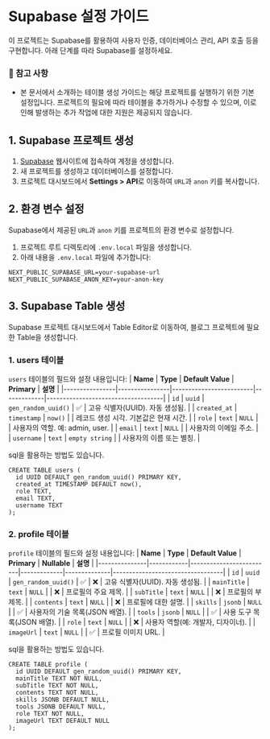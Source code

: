 # Supabase 설정 가이드

이 프로젝트는 Supabase를 활용하여 사용자 인증, 데이터베이스 관리, API 호출 등을 구현합니다. 아래 단계를 따라 Supabase를 설정하세요.

### 🚨 참고 사항

- 본 문서에서 소개하는 테이블 생성 가이드는 해당 프로젝트를 실행하기 위한 기본 설정입니다. 프로젝트의 필요에 따라 테이블을 추가하거나 수정할 수 있으며, 이로 인해 발생하는 추가 작업에 대한 지원은 제공되지 않습니다.

## 1. Supabase 프로젝트 생성

1. [Supabase](https://supabase.com/) 웹사이트에 접속하여 계정을 생성합니다.
2. 새 프로젝트를 생성하고 데이터베이스를 설정합니다.
3. 프로젝트 대시보드에서 **Settings > API**로 이동하여 `URL`과 `anon` 키를 복사합니다.

## 2. 환경 변수 설정

Supabase에서 제공된 `URL`과 `anon` 키를 프로젝트의 환경 변수로 설정합니다.

1. 프로젝트 루트 디렉토리에 `.env.local` 파일을 생성합니다.
2. 아래 내용을 `.env.local` 파일에 추가합니다:

```
NEXT_PUBLIC_SUPABASE_URL=your-supabase-url
NEXT_PUBLIC_SUPABASE_ANON_KEY=your-anon-key
```

## 3. Supabase Table 생성

Supabase 프로젝트 대시보드에서 Table Editor로 이동하여, 블로그 프로젝트에 필요한 Table을 생성합니다.

### 1. users 테이블

`users` 테이블의 필드와 설정 내용입니다:
| **Name** | **Type** | **Default Value** | **Primary** | **설명** |
|----------------|----------------|-------------------------|-------------|------------------------------------|
| `id` | `uuid` | `gen_random_uuid()` | ✅ | 고유 식별자(UUID). 자동 생성됨. |
| `created_at` | `timestamp` | `now()` | | 레코드 생성 시각. 기본값은 현재 시간. |
| `role` | `text` | `NULL` | | 사용자의 역할. 예: admin, user. |
| `email` | `text` | `NULL` | | 사용자의 이메일 주소. |
| `username` | `text` | `empty string` | | 사용자의 이름 또는 별칭. |

sql을 활용하는 방법도 있습니다.

```
CREATE TABLE users (
  id UUID DEFAULT gen_random_uuid() PRIMARY KEY,
  created_at TIMESTAMP DEFAULT now(),
  role TEXT,
  email TEXT,
  username TEXT
);
```

### 2. profile 테이블

`profile` 테이블의 필드와 설정 내용입니다:
| **Name** | **Type** | **Default Value** | **Primary** | **Nullable** | **설명** |
|---------------|------------|-------------------------|-------------|--------------|----------------------------------|
| `id` | `uuid` | `gen_random_uuid()` | ✅ | ❌ | 고유 식별자(UUID). 자동 생성됨. |
| `mainTitle` | `text` | `NULL` | | ❌ | 프로필의 주요 제목. |
| `subTitle` | `text` | `NULL` | | ❌ | 프로필의 부제목. |
| `contents` | `text` | `NULL` | | ❌ | 프로필에 대한 설명. |
| `skills` | `jsonb` | `NULL` | | ✅ | 사용자의 기술 목록(JSON 배열). |
| `tools` | `jsonb` | `NULL` | | ✅ | 사용 도구 목록(JSON 배열). |
| `role` | `text` | `NULL` | | ❌ | 사용자 역할(예: 개발자, 디자이너). |
| `imageUrl` | `text` | `NULL` | | ✅ | 프로필 이미지 URL. |

sql을 활용하는 방법도 있습니다.

```
CREATE TABLE profile (
  id UUID DEFAULT gen_random_uuid() PRIMARY KEY,
  mainTitle TEXT NOT NULL,
  subTitle TEXT NOT NULL,
  contents TEXT NOT NULL,
  skills JSONB DEFAULT NULL,
  tools JSONB DEFAULT NULL,
  role TEXT NOT NULL,
  imageUrl TEXT DEFAULT NULL
);
```
